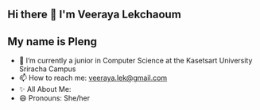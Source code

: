 ## Hi there 👋 I'm Veeraya Lekchaoum

## My name is Pleng

- 🌱 I’m currently a junior in Computer Science at the Kasetsart University Sriracha Campus
- 📫 How to reach me: veeraya.lek@gmail.com
- ✨ All About Me:
- 😄 Pronouns: She/her


